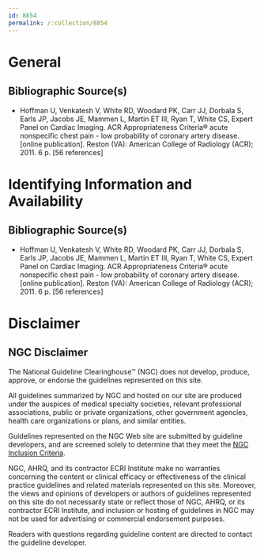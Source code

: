 ```yaml
---
id: 8854
permalink: /:collection/8854
---
```


# General

## Bibliographic Source(s)

- Hoffman U, Venkatesh V, White RD, Woodard PK, Carr JJ, Dorbala S, Earls JP, Jacobs JE, Mammen L, Martin ET III, Ryan T, White CS, Expert Panel on Cardiac Imaging. ACR Appropriateness Criteria® acute nonspecific chest pain - low probability of coronary artery disease. [online publication]. Reston (VA): American College of Radiology (ACR); 2011. 6 p. [56 references]

# Identifying Information and Availability

## Bibliographic Source(s)

- Hoffman U, Venkatesh V, White RD, Woodard PK, Carr JJ, Dorbala S, Earls JP, Jacobs JE, Mammen L, Martin ET III, Ryan T, White CS, Expert Panel on Cardiac Imaging. ACR Appropriateness Criteria® acute nonspecific chest pain - low probability of coronary artery disease. [online publication]. Reston (VA): American College of Radiology (ACR); 2011. 6 p. [56 references]

# Disclaimer

## NGC Disclaimer

The National Guideline Clearinghouse™ (NGC) does not develop, produce, approve, or endorse the guidelines represented on this site.

All guidelines summarized by NGC and hosted on our site are produced under the auspices of medical specialty societies, relevant professional associations, public or private organizations, other government agencies, health care organizations or plans, and similar entities.

Guidelines represented on the NGC Web site are submitted by guideline developers, and are screened solely to determine that they meet the [NGC Inclusion Criteria](/help-and-about/summaries/inclusion-criteria).

NGC, AHRQ, and its contractor ECRI Institute make no warranties concerning the content or clinical efficacy or effectiveness of the clinical practice guidelines and related materials represented on this site. Moreover, the views and opinions of developers or authors of guidelines represented on this site do not necessarily state or reflect those of NGC, AHRQ, or its contractor ECRI Institute, and inclusion or hosting of guidelines in NGC may not be used for advertising or commercial endorsement purposes.

Readers with questions regarding guideline content are directed to contact the guideline developer.

